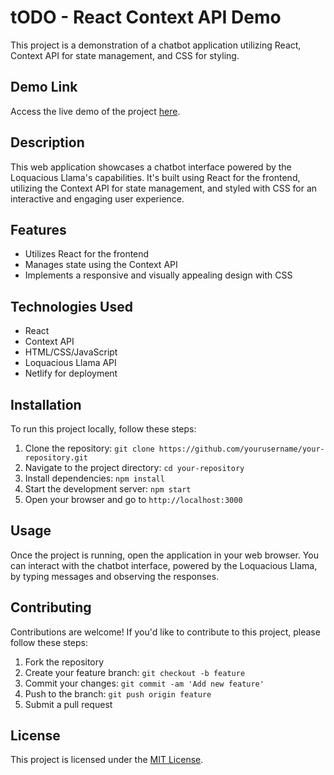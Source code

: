# tODO - React Context API Demo

This project is a demonstration of a chatbot application utilizing React, Context API for state management, and CSS for styling.

## Demo Link

Access the live demo of the project [here](https://loquacious-llama-a5ff91.netlify.app/).

## Description

This web application showcases a chatbot interface powered by the Loquacious Llama's capabilities. It's built using React for the frontend, utilizing the Context API for state management, and styled with CSS for an interactive and engaging user experience.

## Features

- Utilizes React for the frontend
- Manages state using the Context API
- Implements a responsive and visually appealing design with CSS

## Technologies Used

- React
- Context API
- HTML/CSS/JavaScript
- Loquacious Llama API
- Netlify for deployment

## Installation

To run this project locally, follow these steps:

1. Clone the repository: `git clone https://github.com/yourusername/your-repository.git`
2. Navigate to the project directory: `cd your-repository`
3. Install dependencies: `npm install`
4. Start the development server: `npm start`
5. Open your browser and go to `http://localhost:3000`

## Usage

Once the project is running, open the application in your web browser. You can interact with the chatbot interface, powered by the Loquacious Llama, by typing messages and observing the responses.

## Contributing

Contributions are welcome! If you'd like to contribute to this project, please follow these steps:

1. Fork the repository
2. Create your feature branch: `git checkout -b feature`
3. Commit your changes: `git commit -am 'Add new feature'`
4. Push to the branch: `git push origin feature`
5. Submit a pull request

## License

This project is licensed under the [MIT License](LICENSE).
